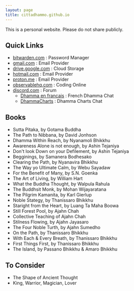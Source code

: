 ```yaml
---
layout: page
title: cittadhammo.github.io
---
```

 
This is a personal website. Please do not share publicly.

## Quick Links

- [bitwarden.com](https://vault.bitwarden.com/#/login) : Password Manager
- [gmail.com](https://mail.google.com/mail/u/0/) : Email Provider
- [drive.google.com](https://drive.google.com/drive/my-drive) : Cloud Storage
- [hotmail.com](https://outlook.live.com/) : Email Provider
- [proton.me](https://account.proton.me/login?language=en) : Email Provider
- [observablehq.com](https://observablehq.com/) : Coding Online
- [discord.com](https://discord.com/login) : Forum
  -  [Dhamma en francais](https://discord.gg/U2T48jzCFZ) : French Dhamma Chat
  -  [DhammaCharts](https://discord.gg/MkyKZh8ANy) : Dhamma Charts Chat

## Books

* Sutta Pitaka, by Gotama Buddha
* The Path to Nibbana, by David Jonhson
* Dhamma Within Reach, by Nyanamoli Bhikkhu
* Awareness Alone is not enough, by Ashin Tejaniya 
* Don't look Down on your Defilement, by Ashin Tejaniya
* Begginings, by Samanera Bodhesako
* Clearing the Path, by Nyanavira Bhikkhu
* The Way yo Ultimate Calm, by Webu Sayadaw
* For the Benefit of Many, by S.N. Goenka
* The Art of Living, by William Hart
* What the Buddha Thought, by Walpula Rahula
* The Buddhsit Monk, by Mohan Wijayaratana
* The Pilgrim Kamanita, by Karl Gierlup
* Noble Stategy, by Thanissaro Bhikkhu
* Staright from the Heart, by Luang Ta Maha Boowa
* Still Forest Pool, by Ajahn Chah
* Collective Teaching of Ajahn Chah
* Stilness Flowing, by Ajahn Jayasaro
* The Four Noble Turth, by Ajahn Sumedho
* On the Path, by Thanissaro Bhikkhu
* With Each & Every Breath, by Thanissaro Bhikkhu
* First Things First, by Thanissaro Bhikkhu
* The Island, by Passano Bhikkhu & Amaro Bhikkhu

## To Consider

* The Shape of Ancient Thought
* King, Warrior, Magician, Lover






